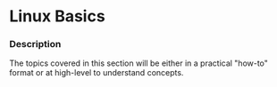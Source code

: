 # Linux Basics

### Description

The topics covered in this section will be either in a practical "how-to" format or at high-level to understand concepts.
